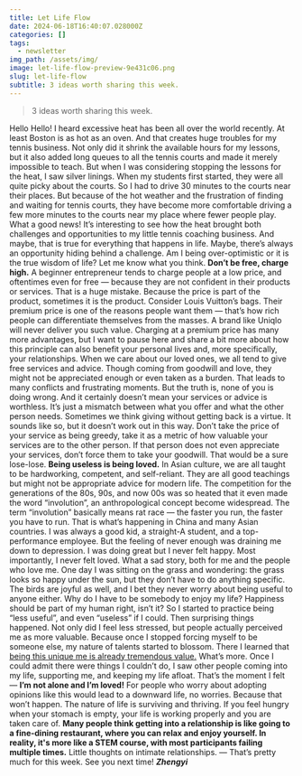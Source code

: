 ```yaml
---
title: Let Life Flow
date: 2024-06-18T16:40:07.028000Z
categories: []
tags:
  - newsletter
img_path: /assets/img/
image: let-life-flow-preview-9e431c06.png
slug: let-life-flow
subtitle: 3 ideas worth sharing this week.
---
```


> 3 ideas worth sharing this week.

Hello Hello!
I heard excessive heat has been all over the world recently. At least Boston is as hot as an oven. 
And that creates huge troubles for my tennis business. 
Not only did it shrink the available hours for my lessons, but it also added long queues to all the tennis courts and made it merely impossible to teach. But when I was considering stopping the lessons for the heat, I saw silver linings.
When my students first started, they were all quite picky about the courts. So I had to drive 30 minutes to the courts near their places. But because of the hot weather and the frustration of finding and waiting for tennis courts, they have become more comfortable driving a few more minutes to the courts near my place where fewer people play. What a good news!
It’s interesting to see how the heat brought both challenges and opportunities to my little tennis coaching business. And maybe, that is true for everything that happens in life. Maybe, there’s always an opportunity hiding behind a challenge. 
Am I being over-optimistic or it is the true wisdom of life? 
Let me know what you think.
**Don’t be free, charge high.**
A beginner entrepreneur tends to charge people at a low price, and oftentimes even for free — because they are not confident in their products or services. 
That is a huge mistake. 
Because the price is part of the product, sometimes it is the product. 
Consider Louis Vuitton’s bags. Their premium price is one of the reasons people want them — that’s how rich people can differentiate themselves from the masses. A brand like Uniqlo will never deliver you such value.
Charging at a premium price has many more advantages, but I want to pause here and share a bit more about how this principle can also benefit your personal lives and, more specifically, your relationships.
When we care about our loved ones, we all tend to give free services and advice. Though coming from goodwill and love, they might not be appreciated enough or even taken as a burden. That leads to many conflicts and frustrating moments.
But the truth is, none of you is doing wrong. And it certainly doesn’t mean your services or advice is worthless. It’s just a mismatch between what you offer and what the other person needs. 
Sometimes we think giving without getting back is a virtue. It sounds like so, but it doesn’t work out in this way. 
Don’t take the price of your service as being greedy, take it as a metric of how valuable your services are to the other person. If that person does not even appreciate your services, don’t force them to take your goodwill. That would be a sure lose-lose.
**Being useless is being loved.**
In Asian culture, we are all taught to be hardworking, competent, and self-reliant. 
They are all good teachings but might not be appropriate advice for modern life.
The competition for the generations of the 80s, 90s, and now 00s was so heated that it even made the word “involution”, an anthropological concept become widespread. The term “involution” basically means rat race — the faster you run, the faster you have to run. That is what’s happening in China and many Asian countries. 
I was always a good kid, a straight-A student, and a top-performance employee. But the feeling of never enough was draining me down to depression. I was doing great but I never felt happy. Most importantly, I never felt loved. 
What a sad story, both for me and the people who love me.
One day I was sitting on the grass and wondering: the grass looks so happy under the sun, but they don’t have to do anything specific. The birds are joyful as well, and I bet they never worry about being useful to anyone either. Why do I have to be somebody to enjoy my life? Happiness should be part of my human right, isn’t it?
So I started to practice being “less useful”, and even “useless” if I could. Then surprising things happened. 
Not only did I feel less stressed, but people actually perceived me as more valuable. Because once I stopped forcing myself to be someone else, my nature of talents started to blossom. There I learned that [being this unique me is already tremendous value.](https://zhengyishen.substack.com/p/the-value-of-uniqueness)
What’s more. Once I could admit there were things I couldn’t do, I saw other people coming into my life, supporting me, and keeping my life afloat. That’s the moment I felt — **I’m not alone and I’m loved!**
For people who worry about adopting opinions like this would lead to a downward life, no worries. Because that won’t happen. The nature of life is surviving and thriving. If you feel hungry when your stomach is empty, your life is working properly and you are taken care of. 
**Many people think getting into a relationship is like going to a fine-dining restaurant, where you can relax and enjoy yourself. In reality, it's more like a STEM course, with most participants failing multiple times.**
Little thoughts on intimate relationships.
—
That’s pretty much for this week. See you next time!
_**Zhengyi**_
